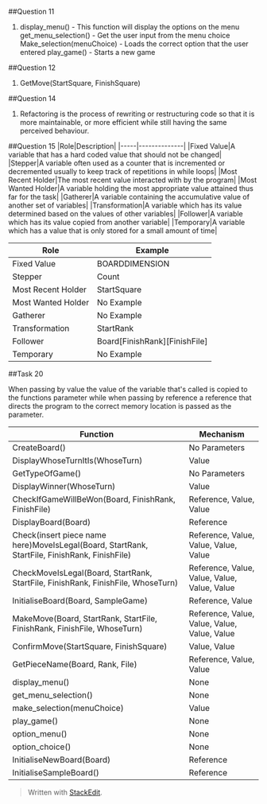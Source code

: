 ##Question 11
1. display_menu() - This function will display the options on the menu
    get_menu_selection() - Get the user input from the menu choice
    Make_selection(menuChoice) - Loads the correct option that the user entered
    play_game() - Starts a new game

##Question 12
1. GetMove(StartSquare, FinishSquare)

##Question 14
1. Refactoring is the process of rewriting or restructuring code so that it is more maintainable, or more efficient while still having the same perceived behaviour. 

##Question 15
|Role|Description|
|-----|--------------|
|Fixed Value|A variable that has a hard coded value that should not be changed|
|Stepper|A variable often used as a counter that is incremented or decremented usually to keep track of repetitions in while loops|
|Most Recent Holder|The most recent value interacted with by the program|
|Most Wanted Holder|A variable holding the most appropriate value attained thus far for the task|
|Gatherer|A variable containing the accumulative value of another set of variables|
|Transformation|A variable which has its value determined based on the values of other variables|
|Follower|A variable which has its value copied from another variable|
|Temporary|A variable which has a value that is only stored for a small amount of time|

|Role|Example|
|-----|--------------|
|Fixed Value|BOARDDIMENSION|
|Stepper|Count|
|Most Recent Holder|StartSquare|
|Most Wanted Holder|No Example|
|Gatherer|No Example|
|Transformation|StartRank|
|Follower|Board[FinishRank][FinishFile]|
|Temporary|No Example|

##Task 20

When passing by value the value of the variable that's called is copied to the functions parameter while when passing by reference a reference that directs the program to the correct memory location is passed as the parameter.

 
|Function| Mechanism|
|--------|----------|
|CreateBoard()|No Parameters|
|DisplayWhoseTurnItIs(WhoseTurn)|Value|
|GetTypeOfGame()|No Parameters|
|DisplayWinner(WhoseTurn)|Value|
|CheckIfGameWillBeWon(Board, FinishRank, FinishFile)|Reference, Value, Value|
|DisplayBoard(Board)|Reference|
|Check(insert piece name here)MoveIsLegal(Board, StartRank, StartFile, FinishRank, FinishFile)|Reference, Value, Value, Value, Value|
|CheckMoveIsLegal(Board, StartRank, StartFile, FinishRank, FinishFile, WhoseTurn)|Reference, Value, Value, Value, Value, Value|
|InitialiseBoard(Board, SampleGame)|Reference, Value|
|MakeMove(Board, StartRank, StartFile, FinishRank, FinishFile, WhoseTurn)|Reference, Value, Value, Value, Value, Value|
|ConfirmMove(StartSquare, FinishSquare)|Value, Value|
|GetPieceName(Board, Rank, File)| Reference, Value, Value|
|display_menu()|None|
|get_menu_selection()|None|
|make_selection(menuChoice)|Value|
|play_game()|None|
|option_menu()|None|
|option_choice()|None|
|InitialiseNewBoard(Board)|Reference|
|InitialiseSampleBoard()|Reference|

> Written with [StackEdit](https://stackedit.io/).